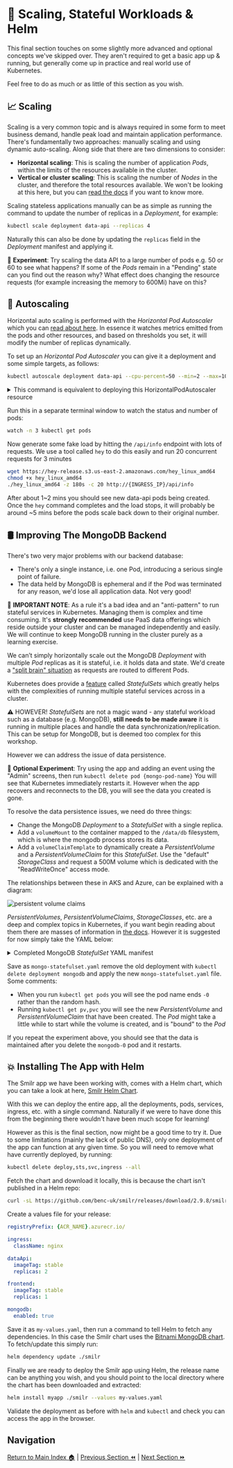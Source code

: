 # 🤯 Scaling, Stateful Workloads & Helm

This final section touches on some slightly more advanced and optional concepts we've skipped over.
They aren't required to get a basic app up & running, but generally come up in practice and real
world use of Kubernetes.

Feel free to do as much or as little of this section as you wish.

## 📈 Scaling

Scaling is a very common topic and is always required in some form to meet business demand, handle
peak load and maintain application performance. There's fundamentally two approaches: manually scaling
and using dynamic auto-scaling. Along side that there are two dimensions to consider:

- **Horizontal scaling**: This is scaling the number of application _Pods_, within the limits of the
  resources available in the cluster.
- **Vertical or cluster scaling**: This is scaling the number of _Nodes_ in the cluster, and therefore
  the total resources available. We won't be looking at this here, but you can [read the docs](https://docs.microsoft.com/en-us/azure/aks/cluster-autoscaler)
  if you want to know more.

Scaling stateless applications manually can be as simple as running the command to update the number
of replicas in a _Deployment_, for example:

```bash
kubectl scale deployment data-api --replicas 4
```

Naturally this can also be done by updating the `replicas` field in the _Deployment_ manifest and
applying it.

🧪 **Experiment**: Try scaling the data API to a large number of pods e.g. 50 or 60 to see what happens?
If some of the _Pods_ remain in a "Pending" state can you find out the reason why? What effect does
changing the resource requests (for example increasing the memory to 600Mi) have on this?

## 🚦 Autoscaling

Horizontal auto scaling is performed with the _Horizontal Pod Autoscaler_ which you can [read about here](https://kubernetes.io/docs/tasks/run-application/horizontal-pod-autoscale/).
In essence it watches metrics emitted from the pods and other resources, and based on thresholds you
set, it will modify the number of replicas dynamically.

To set up an _Horizontal Pod Autoscaler_ you can give it a deployment and some simple targets, as
follows:

```bash
kubectl autoscale deployment data-api --cpu-percent=50 --min=2 --max=10
```

<details markdown="1">
<summary>This command is equivalent to deploying this HorizontalPodAutoscaler resource</summary>

```yaml
kind: HorizontalPodAutoscaler
apiVersion: autoscaling/v1
metadata:
  name: data-api
spec:
  maxReplicas: 10
  minReplicas: 2
  scaleTargetRef:
    apiVersion: apps/v1
    kind: Deployment
    name: data-api
  targetCPUUtilizationPercentage: 50
```

</details>

Run this in a separate terminal window to watch the status and number of pods:

```bash
watch -n 3 kubectl get pods
```

Now generate some fake load by hitting the `/api/info` endpoint with lots of requests. We use a tool
called `hey` to do this easily and run 20 concurrent requests for 3 minutes

```bash
wget https://hey-release.s3.us-east-2.amazonaws.com/hey_linux_amd64
chmod +x hey_linux_amd64
./hey_linux_amd64 -z 180s -c 20 http://{INGRESS_IP}/api/info
```

After about 1~2 mins you should see new data-api pods being created. Once the `hey` command completes
and the load stops, it will probably be around ~5 mins before the pods scale back down to their
original number.

## 🛢️ Improving The MongoDB Backend

There's two very major problems with our backend database:

- There's only a single instance, i.e. one Pod, introducing a serious single point of failure.
- The data held by MongoDB is ephemeral and if the Pod was terminated for any reason, we'd lose all
  application data. Not very good!

🛑 **IMPORTANT NOTE**: As a rule it's a bad idea and an "anti-pattern" to run stateful services in
Kubernetes. Managing them is complex and time consuming. It's **strongly recommended** use PaaS data
offerings which reside outside your cluster and can be managed independently and easily. We will
continue to keep MongoDB running in the cluster purely as a learning exercise.

We can’t simply horizontally scale out the MongoDB _Deployment_ with multiple _Pod_ replicas as it
is stateful, i.e. it holds data and state. We'd create a ["split brain" situation](https://www.45drives.com/community/articles/what-is-split-brain/)
as requests are routed to different Pods.

Kubernetes does provide a [feature](https://kubernetes.io/docs/concepts/workloads/controllers/statefulset/)
called _StatefulSets_ which greatly helps with the complexities of running multiple stateful services
across in a cluster.

⚠️ HOWEVER! _StatefulSets_ are not a magic wand - any stateful workload such as a database (e.g. MongoDB),
**still needs to be made aware** it is running in multiple places and handle the data
synchronization/replication. This can be setup for MongoDB, but is deemed too complex for this
workshop.

However we can address the issue of data persistence.

🧪 **Optional Experiment**: Try using the app and adding an event using the "Admin" screens, then
run `kubectl delete pod {mongo-pod-name}` You will see that Kubernetes immediately restarts it.
However when the app recovers and reconnects to the DB, you will see the data you created is gone.

To resolve the data persistence issues, we need do three things:

- Change the MongoDB _Deployment_ to a _StatefulSet_ with a single replica.
- Add a `volumeMount` to the container mapped to the `/data/db` filesystem, which is where the
  mongodb process stores its data.
- Add a `volumeClaimTemplate` to dynamically create a _PersistentVolume_ and a _PersistentVolumeClaim_
  for this _StatefulSet_. Use the "default" _StorageClass_ and request a 500M volume which is dedicated
  with the "ReadWriteOnce" access mode.

The relationships between these in AKS and Azure, can be explained with a diagram:

![persistent volume claims](https://docs.microsoft.com/azure/aks/media/concepts-storage/persistent-volume-claims.png)

_PersistentVolumes_, _PersistentVolumeClaims_, _StorageClasses_, etc. are a deep and complex topics
in Kubernetes, if you want begin reading about them there are masses of information in
[the docs](https://kubernetes.io/docs/concepts/storage/persistent-volumes/). However it is suggested
for now simply take the YAML below:

<details markdown="1">
<summary>Completed MongoDB <i>StatefulSet</i> YAML manifest</summary>

```yaml
kind: StatefulSet
apiVersion: apps/v1

metadata:
  name: mongodb

spec:
  serviceName: mongodb
  replicas: 1 # Important we leave this as 1
  selector:
    matchLabels:
      app: mongodb
  template:
    metadata:
      labels:
        app: mongodb
    spec:
      containers:
        - name: mongodb-container

          image: mongo:5.0
          imagePullPolicy: Always

          ports:
            - containerPort: 27017

          resources:
            requests:
              cpu: 100m
              memory: 200Mi
            limits:
              cpu: 500m
              memory: 300Mi

          readinessProbe:
            exec:
              command:
                - mongo
                - --eval
                - db.adminCommand('ping')

          env:
            - name: MONGO_INITDB_ROOT_USERNAME
              value: admin
            - name: MONGO_INITDB_ROOT_PASSWORD
              valueFrom:
                secretKeyRef:
                  name: mongo-creds
                  key: admin-password

          volumeMounts:
            - name: mongo-data
              mountPath: /data/db

  volumeClaimTemplates:
    - metadata:
        name: mongo-data
      spec:
        accessModes: ["ReadWriteOnce"]
        storageClassName: default
        resources:
          requests:
            storage: 500M
```

</details>

Save as `mongo-statefulset.yaml` remove the old deployment with `kubectl delete deployment mongodb`
and apply the new `mongo-statefulset.yaml` file. Some comments:

- When you run `kubectl get pods` you will see the pod name ends `-0` rather than the random hash.
- Running `kubectl get pv,pvc` you will see the new _PersistentVolume_ and _PersistentVolumeClaim_
  that have been created. The _Pod_ might take a little while to start while the volume is created,
  and is "bound" to the _Pod_

If you repeat the experiment above, you should see that the data is maintained after you delete the
`mongodb-0` pod and it restarts.

## 💥 Installing The App with Helm

The Smilr app we have been working with, comes with a Helm chart, which you can take a look at here,
[Smilr Helm Chart](https://github.com/benc-uk/smilr/tree/master/kubernetes/helm/smilr).

With this we can deploy the entire app, all the deployments, pods, services, ingress, etc. with a single
command. Naturally if we were to have done this from the beginning there wouldn't have been much scope
for learning!

However as this is the final section, now might be a good time to try it. Due to some limitations
(mainly the lack of public DNS), only one deployment of the app can function at any given time. So you
will need to remove what have currently deployed, by running:

```bash
kubectl delete deploy,sts,svc,ingress --all
```

Fetch the chart and download it locally, this is because the chart isn't published in a Helm repo:

```bash
curl -sL https://github.com/benc-uk/smilr/releases/download/2.9.8/smilr-chart.tar.gz | tar -zx
```

Create a values file for your release:

```yaml
registryPrefix: {ACR_NAME}.azurecr.io/

ingress:
  className: nginx

dataApi:
  imageTag: stable
  replicas: 2

frontend:
  imageTag: stable
  replicas: 1

mongodb:
  enabled: true
```

Save it as `my-values.yaml`, then run a command to tell Helm to fetch any dependencies. In this case
the Smilr chart uses the [Bitnami MongoDB chart](https://github.com/bitnami/charts/tree/master/bitnami/mongodb).
To fetch/update this simply run:

```bash
helm dependency update ./smilr
```

Finally we are ready to deploy the Smilr app using Helm, the release name can be anything you wish,
and you should point to the local directory where the chart has been downloaded and extracted:

```bash
helm install myapp ./smilr --values my-values.yaml
```

Validate the deployment as before with `helm` and `kubectl` and check you can access the app in the
browser.

## Navigation

[Return to Main Index 🏠](../readme.md) |
[Previous Section ⏪](../08-helm-ingress/readme.md) | [Next Section ⏩](../10-gitops-flux/readme.md)
